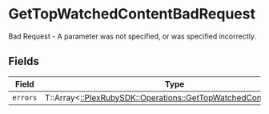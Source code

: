 # GetTopWatchedContentBadRequest

Bad Request - A parameter was not specified, or was specified incorrectly.


## Fields

| Field                                                                                                                    | Type                                                                                                                     | Required                                                                                                                 | Description                                                                                                              |
| ------------------------------------------------------------------------------------------------------------------------ | ------------------------------------------------------------------------------------------------------------------------ | ------------------------------------------------------------------------------------------------------------------------ | ------------------------------------------------------------------------------------------------------------------------ |
| `errors`                                                                                                                 | T::Array<[::PlexRubySDK::Operations::GetTopWatchedContentErrors](../../models/operations/gettopwatchedcontenterrors.md)> | :heavy_minus_sign:                                                                                                       | N/A                                                                                                                      |